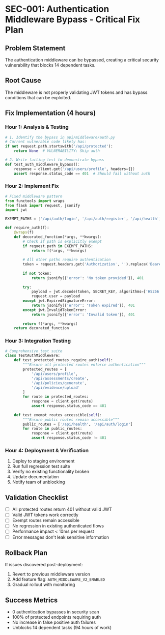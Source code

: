 # SEC-001: Authentication Middleware Bypass - Critical Fix Plan

## Problem Statement
The authentication middleware can be bypassed, creating a critical security vulnerability that blocks 14 dependent tasks.

## Root Cause
The middleware is not properly validating JWT tokens and has bypass conditions that can be exploited.

## Fix Implementation (4 hours)

### Hour 1: Analysis & Testing
```python
# 1. Identify the bypass in api/middleware/auth.py
# Current vulnerable code likely has:
if not request.path.startswith('/api/protected'):
    return None  # VULNERABILITY: Skip auth

# 2. Write failing test to demonstrate bypass
def test_auth_middleware_bypass():
    response = client.get('/api/users/profile', headers={})
    assert response.status_code == 401  # Should fail without auth
```

### Hour 2: Implement Fix
```python
# Fixed middleware pattern
from functools import wraps
from flask import request, jsonify
import jwt

EXEMPT_PATHS = ['/api/auth/login', '/api/auth/register', '/api/health']

def require_auth(f):
    @wraps(f)
    def decorated_function(*args, **kwargs):
        # Check if path is explicitly exempt
        if request.path in EXEMPT_PATHS:
            return f(*args, **kwargs)
        
        # All other paths require authentication
        token = request.headers.get('Authorization', '').replace('Bearer ', '')
        
        if not token:
            return jsonify({'error': 'No token provided'}), 401
        
        try:
            payload = jwt.decode(token, SECRET_KEY, algorithms=['HS256'])
            request.user = payload
        except jwt.ExpiredSignatureError:
            return jsonify({'error': 'Token expired'}), 401
        except jwt.InvalidTokenError:
            return jsonify({'error': 'Invalid token'}), 401
        
        return f(*args, **kwargs)
    return decorated_function
```

### Hour 3: Integration Testing
```python
# Comprehensive test suite
class TestAuthMiddleware:
    def test_protected_routes_require_auth(self):
        """Ensure all protected routes enforce authentication"""
        protected_routes = [
            '/api/users/profile',
            '/api/assessments/create',
            '/api/policies/generate',
            '/api/evidence/upload'
        ]
        for route in protected_routes:
            response = client.get(route)
            assert response.status_code == 401
    
    def test_exempt_routes_accessible(self):
        """Ensure public routes remain accessible"""
        public_routes = ['/api/health', '/api/auth/login']
        for route in public_routes:
            response = client.get(route)
            assert response.status_code != 401
```

### Hour 4: Deployment & Verification
1. Deploy to staging environment
2. Run full regression test suite
3. Verify no existing functionality broken
4. Update documentation
5. Notify team of unblocking

## Validation Checklist
- [ ] All protected routes return 401 without valid JWT
- [ ] Valid JWT tokens work correctly
- [ ] Exempt routes remain accessible
- [ ] No regression in existing authenticated flows
- [ ] Performance impact < 10ms per request
- [ ] Error messages don't leak sensitive information

## Rollback Plan
If issues discovered post-deployment:
1. Revert to previous middleware version
2. Add feature flag: `AUTH_MIDDLEWARE_V2_ENABLED`
3. Gradual rollout with monitoring

## Success Metrics
- 0 authentication bypasses in security scan
- 100% of protected endpoints requiring auth
- No increase in false positive auth failures
- Unblocks 14 dependent tasks (94 hours of work)